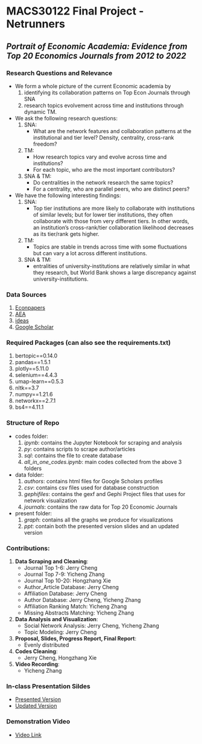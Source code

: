 # MACS30122 Final Project - Netrunners
## *Portrait of Economic Academia: Evidence from Top 20 Economics Journals from 2012 to 2022*
### Research Questions and Relevance
 * We form a whole picture of the current Economic academia by 
    1. identifying its collaboration patterns on Top Econ Journals through SNA
    2. research topics evolvement across time and institutions through dynamic TM.
 * We ask the following research questions:
    1. SNA: 
        - What are the network features and collaboration patterns at the institutional and tier level? Density, centrality, cross-rank freedom?
    2. TM:
        - How research topics vary and evolve across time and institutions? 
        - For each topic, who are the most important contributors?
    3. SNA & TM:
        - Do centralities in the network research the same topics?
        - For a centrality, who are parallel peers, who are distinct peers?
 * We have the following interesting findings:
    1. SNA: 
        - Top tier institutions are more likely to collaborate with institutions of similar levels; but for lower tier institutions, they often collaborate with those from very different tiers. In other words, an institution’s cross-rank/tier collaboration likelihood decreases as its tier/rank gets higher.
    2. TM:
        - Topics are stable in trends across time with some fluctuations but can vary a lot across different institutions.
    3. SNA & TM:
        - entralities of university-institutions are relatively similar in what they research, but World Bank shows a large discrepancy against university-institutions.

### Data Sources
1. [Econpapers](https://econpapers.repec.org/)
2. [AEA](https://www.aeaweb.org/)
3. [ideas](https://ideas.repec.org/)
4. [Google Scholar](https://scholar.google.com/)

### Required Packages (can also see the requirements.txt)
1. bertopic==0.14.0
2. pandas==1.5.1
3. plotly==5.11.0
4. selenium==4.4.3
5. umap-learn==0.5.3
6. nltk==3.7
7. numpy==1.21.6
8. networkx==2.7.1
9. bs4==4.11.1

### Structure of Repo
* codes folder:
    1. *ipynb*: contains the Jupyter Notebook for scraping and analysis
    2. *py*: contains scripts to scrape author/articles
    3. *sql*: contains the file to create database
    4. *all_in_one_codes.ipynb*: main codes collected from the above 3 folders
* data folder:
    1. *authors*: contains html files for Google Scholars profiles
    2. *csv*: contains csv files used for database construction
    3. *gephifiles*: contains the gexf and Gephi Project files that uses for network visualization
    4. *journals*: contains the raw data for Top 20 Economic Journals
* present folder:
    1. *graph*: contains all the graphs we produce for visualizations
    2. *ppt*: contain both the presented version slides and an updated version

### Contributions:
1. **Data Scraping and Cleaning**:
    - Journal Top 1-6: Jerry Cheng
    - Journal Top 7-9: Yicheng Zhang
    - Journal Top 10-20: Hongzhang Xie
    - Author_Article Database: Jerry Cheng
    - Affiliation Database: Jerry Cheng
    - Author Database: Jerry Cheng, Yicheng Zhang
    - Affiliation Ranking Match: Yicheng Zhang
    - Missing Abstracts Matching: Yicheng Zhang
2. **Data Analysis and Visualization**:
    - Social Network Analysis: Jerry Cheng, Yicheng Zhang
    - Topic Modeling: Jerry Cheng
3. **Proposal, Slides, Progress Report, Final Report**:
    - Evenly distributed
4. **Codes Cleaning**:
    - Jerry Cheng, Hongzhang Xie
5. **Video Recording**:
    - Yicheng Zhang

### In-class Presentation Sildes
- [Presented Version](https://github.com/macs30122-winter23/final-project-netrunner/blob/main/present/ppt/Netrunner%20-%20MACS30122%20Final%20Project%20-%20Presented.pdf)
- [Updated Version](https://github.com/macs30122-winter23/final-project-netrunner/blob/main/present/ppt/Netrunners%20-%20MACS30122%20Final%20Project%20-%20Updated.pdf)

### Demonstration Video
- [Video Link]()
